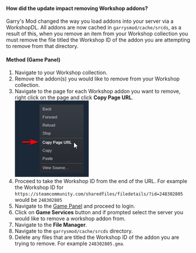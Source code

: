 #### How did the update impact removing Workshop addons?
Garry's Mod changed the way you load addons into your server via a WorkshopDL. All addons are now cached in ``garrysmod/cache/srcds``, as a result of this, when you remove an item from your Workshop collection you must remove the file titled the Workshop ID of the addon you are attempting to remove from that directory.

#### Method (Game Panel)
1. Navigate to your Workshop collection.
2. Remove the addon(s) you would like to remove from your Workshop collection.
3. Navigate to the page for each Workshop addon you want to remove, right click on the page and click **Copy Page URL**.  
![](https://raw.githubusercontent.com/HexaneNetworks/help-assets/master/assets/png/removing-workshop-addons.png)
4. Proceed to take the Workshop ID from the end of the URL.
    For example the Workshop ID for `https://steamcommunity.com/sharedfiles/filedetails/?id=248302805` would be ``248302805``
5. Navigate to the [Game Panel](https://gamepanel.hexanenetworks.com) and 
proceed to login.
6. Click on **Game Services** button and if prompted select the server you would like to remove a workshop addon from.
7. Navigate to the **File Manager**. 
8. Navigate to the ``garrysmod/cache/srcds`` directory.
9. Delete any files that are titled the Workshop ID of the addon you are trying to remove. For example ``248302805.gma``.

